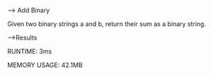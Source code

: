 --> Add Binary

Given two binary strings a and b, return their sum as a binary string.

-->Results

RUNTIME: 3ms

MEMORY USAGE: 42.1MB
